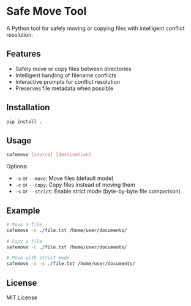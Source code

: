 # Safe Move Tool

A Python tool for safely moving or copying files with intelligent conflict resolution.

## Features

- Safely move or copy files between directories
- Intelligent handling of filename conflicts
- Interactive prompts for conflict resolution
- Preserves file metadata when possible

## Installation

```bash
pip install .
```

## Usage

```bash
safemove [source] [destination]
```

Options:
- `-x` or `--move`: Move files (default mode)
- `-c` or `--copy`: Copy files instead of moving them
- `-s` or `--strict`: Enable strict mode (byte-by-byte file comparison)

## Example

```bash
# Move a file
safemove -x ./file.txt /home/user/documents/

# Copy a file
safemove -c ./file.txt /home/user/documents/

# Move with strict mode
safemove -x -s ./file.txt /home/user/documents/
```

## License

MIT License